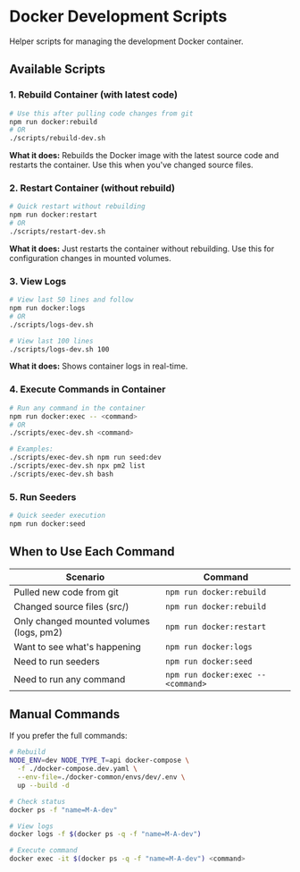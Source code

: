 # Docker Development Scripts

Helper scripts for managing the development Docker container.

## Available Scripts

### 1. Rebuild Container (with latest code)
```bash
# Use this after pulling code changes from git
npm run docker:rebuild
# OR
./scripts/rebuild-dev.sh
```
**What it does:** Rebuilds the Docker image with the latest source code and restarts the container. Use this when you've changed source files.

### 2. Restart Container (without rebuild)
```bash
# Quick restart without rebuilding
npm run docker:restart
# OR
./scripts/restart-dev.sh
```
**What it does:** Just restarts the container without rebuilding. Use this for configuration changes in mounted volumes.

### 3. View Logs
```bash
# View last 50 lines and follow
npm run docker:logs
# OR
./scripts/logs-dev.sh

# View last 100 lines
./scripts/logs-dev.sh 100
```
**What it does:** Shows container logs in real-time.

### 4. Execute Commands in Container
```bash
# Run any command in the container
npm run docker:exec -- <command>
# OR
./scripts/exec-dev.sh <command>

# Examples:
./scripts/exec-dev.sh npm run seed:dev
./scripts/exec-dev.sh npx pm2 list
./scripts/exec-dev.sh bash
```

### 5. Run Seeders
```bash
# Quick seeder execution
npm run docker:seed
```

## When to Use Each Command

| Scenario | Command |
|----------|---------|
| Pulled new code from git | `npm run docker:rebuild` |
| Changed source files (src/) | `npm run docker:rebuild` |
| Only changed mounted volumes (logs, pm2) | `npm run docker:restart` |
| Want to see what's happening | `npm run docker:logs` |
| Need to run seeders | `npm run docker:seed` |
| Need to run any command | `npm run docker:exec -- <command>` |

## Manual Commands

If you prefer the full commands:

```bash
# Rebuild
NODE_ENV=dev NODE_TYPE_T=api docker-compose \
  -f ./docker-compose.dev.yaml \
  --env-file=./docker-common/envs/dev/.env \
  up --build -d

# Check status
docker ps -f "name=M-A-dev"

# View logs
docker logs -f $(docker ps -q -f "name=M-A-dev")

# Execute command
docker exec -it $(docker ps -q -f "name=M-A-dev") <command>
```
